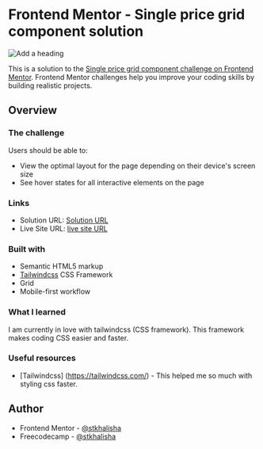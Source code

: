 # Frontend Mentor - Single price grid component solution

![Add a heading](https://user-images.githubusercontent.com/60285814/221360518-a22cb689-ec3f-4277-a017-3f6093aa31b2.png)

This is a solution to the [Single price grid component challenge on Frontend Mentor](https://www.frontendmentor.io/challenges/single-price-grid-component-5ce41129d0ff452fec5abbbc). Frontend Mentor challenges help you improve your coding skills by building realistic projects. 


## Overview

### The challenge

Users should be able to:

- View the optimal layout for the page depending on their device's screen size
- See hover states for all interactive elements on the page


### Links

- Solution URL: [Solution URL](https://github.com/stkhalisha/single-price-grid-component)
- Live Site URL: [live site URL](https://stkhalisha-single-price-grid-component.vercel.app/)


### Built with

- Semantic HTML5 markup
- [Tailwindcss](https://tailwindcss.com/) CSS Framework
- Grid
- Mobile-first workflow


### What I learned

I am currently in love with tailwindcss (CSS framework). This framework makes coding CSS easier and faster.


### Useful resources

- [Tailwindcss] (https://tailwindcss.com/) - This helped me so much with styling css faster.


## Author

- Frontend Mentor - [@stkhalisha](https://www.frontendmentor.io/profile/stkhalisha)
- Freecodecamp - [@stkhalisha](https://www.freecodecamp.org/stkhalisha)
